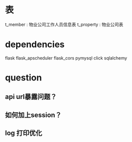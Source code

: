 # 表
t_member : 物业公司工作人员信息表
t_property : 物业公司表


# dependencies
flask
flask_apscheduler
flask_cors
pymysql
click
sqlalchemy

# question
## api url暴露问题？
## 如何加上session？
## log 打印优化